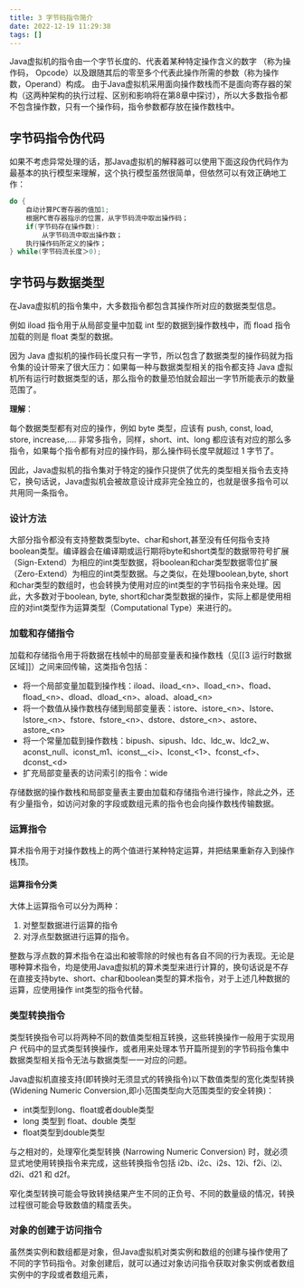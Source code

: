 ```yaml
---
title: 3 字节码指令简介  
date: 2022-12-19 11:29:38  
tags: []  
---
```


Java虚拟机的指令由一个字节长度的、代表着某种特定操作含义的数字 （称为操作码， Opcode）以及跟随其后的零至多个代表此操作所需的参数（称为操作数，Operand）构成。 由于Java虚拟机采用面向操作数栈而不是面向寄存器的架构（这两种架构的执行过程、区别和影响将在第8章中探讨），所以大多数指令都不包含操作数，只有一个操作码，指令参数都存放在操作数栈中。

## 字节码指令伪代码
如果不考虑异常处理的话，那Java虚拟机的解释器可以使用下面这段伪代码作为最基本的执行模型来理解，这个执行模型虽然很简单，但依然可以有效正确地工作：
```cpp
do {
    自动计算PC寄存器的值加1;
	根据PC寄存器指示的位置，从字节码流中取出操作码；
	if(字节码存在操作数):
		从字节码流中取出操作数；
	执行操作码所定义的操作；
} while(字节码流长度＞0);
```

## 字节码与数据类型

在Java虚拟机的指令集中，大多数指令都包含其操作所对应的数据类型信息。

例如 iload 指令用于从局部变量中加载 int 型的数据到操作数栈中，而 fload 指令加载的则是 float 类型的数据。

因为 Java 虚拟机的操作码长度只有一字节，所以包含了数据类型的操作码就为指令集的设计带来了很大压力：如果每一种与数据类型相关的指令都支持 Java 虚拟机所有运行时数据类型的话，那么指令的数量恐怕就会超出一字节所能表示的数量范围了。

**理解**：

每个数据类型都有对应的操作，例如 byte 类型，应该有 push, const, load, store, increase,.... 非常多指令，同样，short、int、long 都应该有对应的那么多指令，如果每个指令都有对应的操作码，那么操作码长度早就超过 1 字节了。

因此，Java虚拟机的指令集对于特定的操作只提供了优先的类型相关指令去支持它，换句话说，Java虚拟机会被故意设计成非完全独立的，也就是很多指令可以共用同一条指令。

### 设计方法

大部分指令都没有支持整数类型byte、char和short,甚至没有任何指令支持boolean类型。编译器会在编译期或运行期将byte和short类型的数据带符号扩展（Sign-Extend）为相应的int类型数据，将boolean和char类型数据零位扩展（Zero-Extend）为相应的int类型数据。与之类似，在处理boolean,byte, short和char类型的数组时，也会转换为使用对应的int类型的字节码指令来处理。因此，大多数对于boolean, byte, short和char类型数据的操作，实际上都是使用相应的对int类型作为运算类型（Computational Type）来进行的。

### 加载和存储指令

加载和存储指令用于将数据在栈帧中的局部变量表和操作数栈（见[[3 运行时数据区域]]）之间来回传输，这类指令包括：
- 将一个局部变量加载到操作栈：iload、iload\_\<n\>、lload\_\<n\>、fload、fload\_\<n\>、dload、dload\_\<n\>、aload、aload\_\<n\>
- 将一个数值从操作数栈存储到局部变量表：istore、istore\_\<n\>、Istore、lstore_\<n\>、fstore、fstore\_\<n\>、dstore、dstore\_\<n\>、astore、astore\_\<n\> 
- 将一个常量加载到操作数栈：bipush、sipush、Idc、ldc_w、ldc2_w、aconst_null、iconst\_m1、iconst\__\<i\>、Iconst\_\<1\>、fconst\_\<f\>、dconst\_\<d\>
- 扩充局部变量表的访问索引的指令：wide

存储数据的操作数栈和局部变量表主要由加载和存储指令进行操作，除此之外，还有少量指令，如访问对象的字段或数组元素的指令也会向操作数栈传输数据。

### 运算指令

算术指令用于对操作数栈上的两个值进行某种特定运算，并把结果重新存入到操作栈顶。

#### 运算指令分类

大体上运算指令可以分为两种：
1. 对整型数据进行运算的指令
2. 对浮点型数据进行运算的指令。

整数与浮点数的算术指令在溢出和被零除的时候也有各自不同的行为表现。无论是哪种算术指令，均是使用Java虚拟机的算术类型来进行计算的，换句话说是不存在直接支持byte、short、char和boolean类型的算术指令，对于上述几种数据的运算，应使用操作 int类型的指令代替。

### 类型转换指令

类型转换指令可以将两种不同的数值类型相互转换，这些转换操作一般用于实现用户 代码中的显式类型转换操作，或者用来处理本节开篇所提到的字节码指令集中数据类型相关指令无法与数据类型一一对应的问题。

Java虚拟机直接支持(即转换时无须显式的转换指令)以下数值类型的宽化类型转换 (Widening Numeric Conversion,即小范围类型向大范围类型的安全转换)：
- int类型到long、float或者double类型
- long 类型到 float、double 类型
- float类型到double类型

与之相对的，处理窄化类型转换 (Narrowing Numeric Conversion) 时，就必须显式地使用转换指令来完成，这些转换指令包括 i2b、i2c、i2s、12i、f2i、⑵、d2i、d21 和 d2f。

窄化类型转换可能会导致转换结果产生不同的正负号、不同的数量级的情况，转换过程很可能会导致数值的精度丢失。

### 对象的创建于访问指令

虽然类实例和数组都是对象，但Java虚拟机对类实例和数组的创建与操作使用了不同的字节码指令。对象创建后，就可以通过对象访问指令获取对象实例或者数组实例中的字段或者数组元素，
